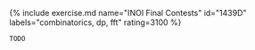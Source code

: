 {% include exercise.md name="INOI Final Contests" id="1439D" labels="combinatorics, dp, fft" rating=3100 %}

```
TODO
```
